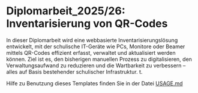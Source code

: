 # Diplomarbeit_2025/26: Inventarisierung von QR-Codes

In dieser Diplomarbeit wird eine webbasierte Inventarisierungslösung entwickelt, mit der schulische IT-Geräte wie PCs, Monitore oder Beamer mittels QR-Codes effizient erfasst, verwaltet und aktualisiert werden können. Ziel ist es, den bisherigen manuellen Prozess zu digitalisieren, den Verwaltungsaufwand zu reduzieren und die Wartbarkeit zu verbessern – alles auf Basis bestehender schulischer Infrastruktur.
t.

Hilfe zu Benutzung dieses Templates finden Sie in der Datei [USAGE.md](USAGE.md)
